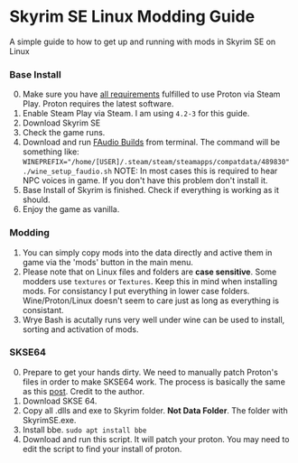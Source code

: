 # Skyrim SE Linux Modding Guide
A simple guide to how to get up and running with mods in Skyrim SE on Linux 

### Base Install
0. Make sure you have [all requirements](https://github.com/ValveSoftware/Proton/wiki/Requirements) fulfilled to use Proton via Steam Play. Proton requires the latest software.
1. Enable Steam Play via Steam. I am using `4.2-3` for this guide. 
2. Download Skyrim SE
3. Check the game runs. 
4. Download and run [FAudio Builds](https://github.com/Kron4ek/FAudio-Builds) from terminal. The command will be something like: `WINEPREFIX="/home/[USER]/.steam/steam/steamapps/compatdata/489830" ./wine_setup_faudio.sh` NOTE: In most cases this is required to hear NPC voices in game. If you don't have this problem don't install it. 
5. Base Install of Skyrim is finished. Check if everything is working as it should. 
6. Enjoy the game as vanilla.

### Modding
1. You can simply copy mods into the data directly and active them in game via the 'mods' button in the main menu. 
2. Please note that on Linux files and folders are **case sensitive**. Some modders use `textures` or `Textures`. Keep this in mind when installing mods. For consistancy I put everything in lower case folders. Wine/Proton/Linux doesn't seem to care just as long as everything is consistant. 
3. Wrye Bash is acutally runs very well under wine can be used to install, sorting and activation of mods.

### SKSE64
0. Prepare to get your hands dirty. We need to manually patch Proton's files in order to make SKSE64 work. The process is basically the same as this [post](https://www.reddit.com/r/SteamPlay/comments/9uro22/fallout_4_how_to_get_fallout_4_script_extender/). Credit to the author.
1. Download SKSE 64. 
2. Copy all .dlls and exe to Skyrim folder. **Not Data Folder**. The folder with SkyrimSE.exe. 
3. Install bbe. `sudo apt install bbe`
4. Download and run this script. It will patch your proton. You may need to edit the script to find your install of proton. 
